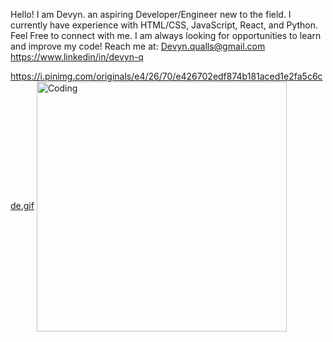 Hello! I am Devyn. an aspiring Developer/Engineer new to the field.
I currently have experience with HTML/CSS, JavaScript, React, and Python.
Feel Free to connect with me. I am always looking for opportunities to learn and improve my code!
Reach me at: Devyn.qualls@gmail.com                https://www.linkedin/in/devyn-q

https://i.pinimg.com/originals/e4/26/70/e426702edf874b181aced1e2fa5c6cde.gif
 <img align="center" alt="Coding" width="400" src="https://i.pinimg.com/originals/e4/26/70/e426702edf874b181aced1e2fa5c6cde.gif">
